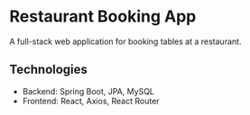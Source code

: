 # Restaurant Booking App

A full-stack web application for booking tables at a restaurant.

## Technologies
- Backend: Spring Boot, JPA, MySQL
- Frontend: React, Axios, React Router
